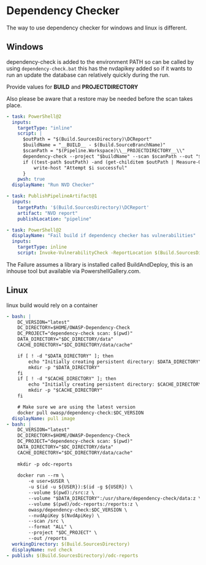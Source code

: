 # Dependency Checker

The way to use dependency checker for windows and linux is different.

## Windows

dependency-check is added to the environment PATH so can be called by using `dependency-check.bat` this has the nvdapikey added so if it wants to run an update the database can relatively quickly during the run.

Provide values for __BUILD__ and __PROJECTDIRECTORY__

Also please be aware that a restore may be needed before the scan takes place.

```yaml
- task: PowerShell@2
  inputs:
    targetType: "inline"
    script: |
      $outPath = "$(Build.SourcesDirectory)\DCReport"
      $buildName = "__BUILD__ - $(Build.SourceBranchName)"
      $scanPath = "$(Pipeline.Workspace)\\__PROJECTDIRECTORY__\\"
      dependency-check --project "$buildName" --scan $scanPath --out "$outPath" --suppression "$(Pipeline.Workspace)\\NVD Suppressions\NVDSuppressions.xml"
      if ((test-path $outPath) -and (get-childitem $outPath | Measure-Object | select-object -ExpandProperty Count) -gt 0) {
          write-host "Attempt $i successful"
      }
    pwsh: true
  displayName: "Run NVD Checker"

- task: PublishPipelineArtifact@1
  inputs:
    targetPath: '$(Build.SourcesDirectory)\DCReport'
    artifact: "NVD report"
    publishLocation: "pipeline"

- task: PowerShell@2
  displayName: "Fail build if dependency checker has vulnerabilities"
  inputs:
    targetType: inline
    script: Invoke-VulnerabilityCheck -ReportLocation $(Build.SourcesDirectory)\DCReport\*
```

The Failure assumes a library is installed called BuildAndDeploy, this is an inhouse tool but available via PowershellGallery.com.

## Linux

linux build would rely on a container

```yaml
- bash: |
    DC_VERSION="latest"
    DC_DIRECTORY=$HOME/OWASP-Dependency-Check
    DC_PROJECT="dependency-check scan: $(pwd)"
    DATA_DIRECTORY="$DC_DIRECTORY/data"
    CACHE_DIRECTORY="$DC_DIRECTORY/data/cache"

    if [ ! -d "$DATA_DIRECTORY" ]; then
        echo "Initially creating persistent directory: $DATA_DIRECTORY"
        mkdir -p "$DATA_DIRECTORY"
    fi
    if [ ! -d "$CACHE_DIRECTORY" ]; then
        echo "Initially creating persistent directory: $CACHE_DIRECTORY"
        mkdir -p "$CACHE_DIRECTORY"
    fi

    # Make sure we are using the latest version
    docker pull owasp/dependency-check:$DC_VERSION
  displayName: pull image
- bash: |
    DC_VERSION="latest"
    DC_DIRECTORY=$HOME/OWASP-Dependency-Check
    DC_PROJECT="dependency-check scan: $(pwd)"
    DATA_DIRECTORY="$DC_DIRECTORY/data"
    CACHE_DIRECTORY="$DC_DIRECTORY/data/cache"
    
    mkdir -p odc-reports
    
    docker run --rm \
        -e user=$USER \
        -u $(id -u ${USER}):$(id -g ${USER}) \
        --volume $(pwd):/src:z \
        --volume "$DATA_DIRECTORY":/usr/share/dependency-check/data:z \
        --volume $(pwd)/odc-reports:/reports:z \
        owasp/dependency-check:$DC_VERSION \
        --nvdApiKey $(NvdApiKey) \
        --scan /src \
        --format "ALL" \
        --project "$DC_PROJECT" \
        --out /reports
  workingDirectory: $(Build.SourcesDirectory)
  displayName: nvd check
- publish: $(Build.SourcesDirectory)/odc-reports
```
